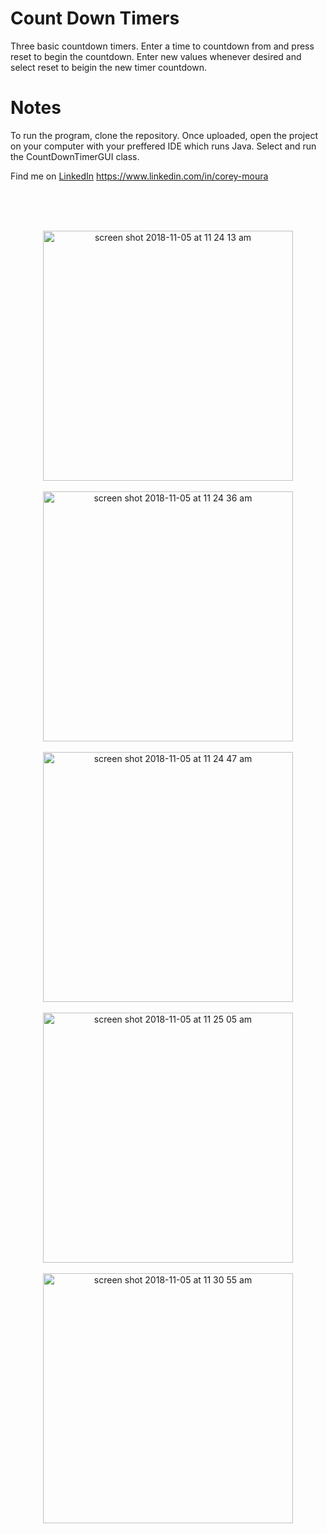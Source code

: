 # Count Down Timers
Three basic countdown timers.  Enter a time to countdown from and press reset to begin the countdown.  Enter new values whenever desired and select reset to beigin the new timer countdown. 

# Notes
To run the program, clone the repository.  Once uploaded, open the project on your computer with your preffered IDE which runs Java.  Select and run the CountDownTimerGUI class.  

Find me on [LinkedIn](https://www.linkedin.com/in/corey-moura)      https://www.linkedin.com/in/corey-moura


<br/>
<br/>
<br/>

<p align="center">


<img width="400" height=”550” alt="screen shot 2018-11-05 at 11 24 13 am" src="https://user-images.githubusercontent.com/37875517/48011384-92d36a80-e0ed-11e8-9e1e-952c8369ef1f.png">

<br/>
<br/>

<img width="400" height=”550” alt="screen shot 2018-11-05 at 11 24 36 am" src="https://user-images.githubusercontent.com/37875517/48011391-9535c480-e0ed-11e8-84d6-b6970050096c.png">

<br/>
<br/>

<img width="400" height=”550” alt="screen shot 2018-11-05 at 11 24 47 am" src="https://user-images.githubusercontent.com/37875517/48011802-a3d0ab80-e0ee-11e8-8359-7a9766b697d2.png">

<br/>
<br/>

<img width="400" height=”550” alt="screen shot 2018-11-05 at 11 25 05 am" src="https://user-images.githubusercontent.com/37875517/48011403-99fa7880-e0ed-11e8-8502-ad8ade76a9f9.png">

<br/>
<br/>

<img width="400" height=”550” alt="screen shot 2018-11-05 at 11 30 55 am" src="https://user-images.githubusercontent.com/37875517/48011677-4b011300-e0ee-11e8-9f0f-e9ef94b4d8be.png">


</p>


